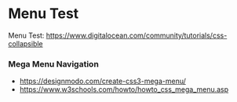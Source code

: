 # Menu Test

Menu Test: https://www.digitalocean.com/community/tutorials/css-collapsible

### Mega Menu Navigation
- https://designmodo.com/create-css3-mega-menu/ 
- https://www.w3schools.com/howto/howto_css_mega_menu.asp 

